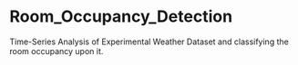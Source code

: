 # Room_Occupancy_Detection
Time-Series Analysis of Experimental Weather Dataset and classifying the room occupancy upon it. 
